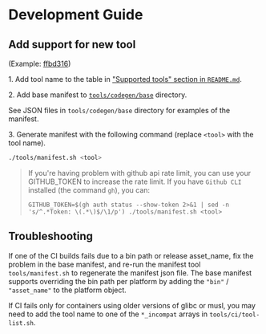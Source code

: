 # Development Guide

## Add support for new tool

(Example: [ffbd316](https://github.com/taiki-e/install-action/commit/ffbd316e0fe98cb460dae3a66cd2ef9deb398bb1))

1\. Add tool name to the table in ["Supported tools" section in `README.md`](https://github.com/taiki-e/install-action#supported-tools).

2\. Add base manifest to [`tools/codegen/base`](tools/codegen/base) directory.

See JSON files in `tools/codegen/base` directory for examples of the manifest.

3\. Generate manifest with the following command (replace `<tool>` with the tool name).

```sh
./tools/manifest.sh <tool>
```

> If you're having problem with github api rate limit, you can use your GITHUB_TOKEN to increase the rate limit.
> If you have `Github CLI` installed (the command `gh`), you can:
>
> ```shell
> GITHUB_TOKEN=$(gh auth status --show-token 2>&1 | sed -n 's/^.*Token: \(.*\)$/\1/p') ./tools/manifest.sh <tool>
> ```

## Troubleshooting

If one of the CI builds fails due to a bin path or release asset_name, fix the problem in the base
manifest, and re-run the manifest tool `tools/manifest.sh` to regenerate the manifest json file. The
base manifest supports overriding the bin path per platform by adding the `"bin"` / `"asset_name"`
to the platform object.

If CI fails only for containers using older versions of glibc or musl, you may need to add the tool
name to one of the `*_incompat` arrays in `tools/ci/tool-list.sh`.

